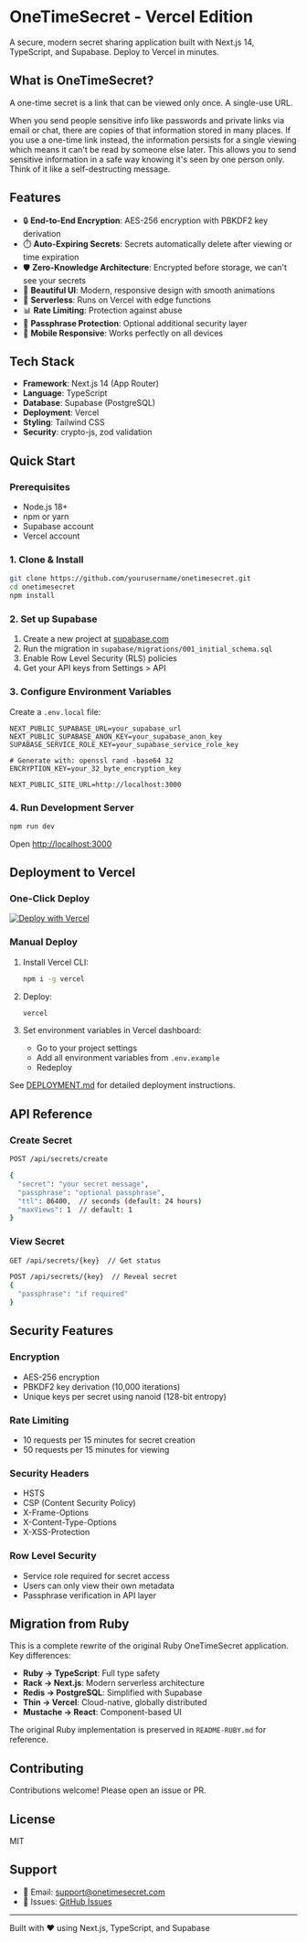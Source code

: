 # OneTimeSecret - Vercel Edition

A secure, modern secret sharing application built with Next.js 14, TypeScript, and Supabase. Deploy to Vercel in minutes.

## What is OneTimeSecret?

A one-time secret is a link that can be viewed only once. A single-use URL.

When you send people sensitive info like passwords and private links via email or chat, there are copies of that information stored in many places. If you use a one-time link instead, the information persists for a single viewing which means it can't be read by someone else later. This allows you to send sensitive information in a safe way knowing it's seen by one person only. Think of it like a self-destructing message.

## Features

- 🔒 **End-to-End Encryption**: AES-256 encryption with PBKDF2 key derivation
- ⏱️ **Auto-Expiring Secrets**: Secrets automatically delete after viewing or time expiration
- 🛡️ **Zero-Knowledge Architecture**: Encrypted before storage, we can't see your secrets
- 🎨 **Beautiful UI**: Modern, responsive design with smooth animations
- 🚀 **Serverless**: Runs on Vercel with edge functions
- 📊 **Rate Limiting**: Protection against abuse
- 🔐 **Passphrase Protection**: Optional additional security layer
- 📱 **Mobile Responsive**: Works perfectly on all devices

## Tech Stack

- **Framework**: Next.js 14 (App Router)
- **Language**: TypeScript
- **Database**: Supabase (PostgreSQL)
- **Deployment**: Vercel
- **Styling**: Tailwind CSS
- **Security**: crypto-js, zod validation

## Quick Start

### Prerequisites

- Node.js 18+
- npm or yarn
- Supabase account
- Vercel account

### 1. Clone & Install

```bash
git clone https://github.com/yourusername/onetimesecret.git
cd onetimesecret
npm install
```

### 2. Set up Supabase

1. Create a new project at [supabase.com](https://supabase.com)
2. Run the migration in `supabase/migrations/001_initial_schema.sql`
3. Enable Row Level Security (RLS) policies
4. Get your API keys from Settings > API

### 3. Configure Environment Variables

Create a `.env.local` file:

```env
NEXT_PUBLIC_SUPABASE_URL=your_supabase_url
NEXT_PUBLIC_SUPABASE_ANON_KEY=your_supabase_anon_key
SUPABASE_SERVICE_ROLE_KEY=your_supabase_service_role_key

# Generate with: openssl rand -base64 32
ENCRYPTION_KEY=your_32_byte_encryption_key

NEXT_PUBLIC_SITE_URL=http://localhost:3000
```

### 4. Run Development Server

```bash
npm run dev
```

Open [http://localhost:3000](http://localhost:3000)

## Deployment to Vercel

### One-Click Deploy

[![Deploy with Vercel](https://vercel.com/button)](https://vercel.com/new/clone?repository-url=https://github.com/yourusername/onetimesecret)

### Manual Deploy

1. Install Vercel CLI:
   ```bash
   npm i -g vercel
   ```

2. Deploy:
   ```bash
   vercel
   ```

3. Set environment variables in Vercel dashboard:
   - Go to your project settings
   - Add all environment variables from `.env.example`
   - Redeploy

See [DEPLOYMENT.md](./DEPLOYMENT.md) for detailed deployment instructions.

## API Reference

### Create Secret

```bash
POST /api/secrets/create

{
  "secret": "your secret message",
  "passphrase": "optional passphrase",
  "ttl": 86400,  // seconds (default: 24 hours)
  "maxViews": 1  // default: 1
}
```

### View Secret

```bash
GET /api/secrets/{key}  // Get status

POST /api/secrets/{key}  // Reveal secret
{
  "passphrase": "if required"
}
```

## Security Features

### Encryption
- AES-256 encryption
- PBKDF2 key derivation (10,000 iterations)
- Unique keys per secret using nanoid (128-bit entropy)

### Rate Limiting
- 10 requests per 15 minutes for secret creation
- 50 requests per 15 minutes for viewing

### Security Headers
- HSTS
- CSP (Content Security Policy)
- X-Frame-Options
- X-Content-Type-Options
- X-XSS-Protection

### Row Level Security
- Service role required for secret access
- Users can only view their own metadata
- Passphrase verification in API layer

## Migration from Ruby

This is a complete rewrite of the original Ruby OneTimeSecret application. Key differences:

- **Ruby → TypeScript**: Full type safety
- **Rack → Next.js**: Modern serverless architecture
- **Redis → PostgreSQL**: Simplified with Supabase
- **Thin → Vercel**: Cloud-native, globally distributed
- **Mustache → React**: Component-based UI

The original Ruby implementation is preserved in `README-RUBY.md` for reference.

## Contributing

Contributions welcome! Please open an issue or PR.

## License

MIT

## Support

- 📧 Email: support@onetimesecret.com
- 💬 Issues: [GitHub Issues](https://github.com/yourusername/onetimesecret/issues)

---

Built with ❤️ using Next.js, TypeScript, and Supabase
